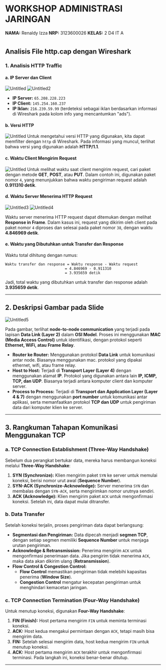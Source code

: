 # **WORKSHOP ADMINISTRASI JARINGAN**

**NAMA:** Renaldy Izza
**NRP:** 3123600026
**KELAS:** 2 D4 IT A

#

## **Analisis File http.cap dengan Wireshark**

### **1. Analisis HTTP Traffic**

#### **a. IP Server dan Client**

![Untitled](https://github.com/user-attachments/assets/3237d54a-80a5-4e7f-a26e-d4dabe896a65)
![Untitled2](https://github.com/user-attachments/assets/46fc04f5-e460-4874-8341-be64eadc8abf)

- **IP Server:** `65.208.228.223`
- **IP Client:** `145.254.160.237`
- **IP Iklan:** `216.239.59.99` (terdeteksi sebagai iklan berdasarkan informasi di Wireshark pada kolom info yang mencantumkan "ads").

#### **b. Versi HTTP**

![Untitled](https://github.com/user-attachments/assets/3237d54a-80a5-4e7f-a26e-d4dabe896a65)
Untuk mengetahui versi HTTP yang digunakan, kita dapat memfilter dengan `http` di Wireshark. Pada informasi yang muncul, terlihat bahwa versi yang digunakan adalah **HTTP/1.1**.

#### **c. Waktu Client Mengirim Request**

![Untitled](https://github.com/user-attachments/assets/3237d54a-80a5-4e7f-a26e-d4dabe896a65)
Untuk melihat waktu saat client mengirim request, cari paket dengan metode **GET**, **POST**, atau **PUT**. Dalam contoh ini, digunakan paket nomor `4`, yang menunjukkan bahwa waktu pengiriman request adalah **0.911310 detik**.

#### **d. Waktu Server Menerima HTTP Request**

![Untitled3](https://github.com/user-attachments/assets/292d0199-9700-4285-a97d-3c729dc518b0)
![Untitled4](https://github.com/user-attachments/assets/13f3c2c9-a0b9-4c76-ac6a-9486a6f42d85)

Waktu server menerima HTTP request dapat ditemukan dengan melihat **Response in Frame**. Dalam kasus ini, request yang dikirim oleh client pada paket nomor `4` diproses dan selesai pada paket nomor `38`, dengan waktu **4.846969 detik**.

#### **e. Waktu yang Dibutuhkan untuk Transfer dan Response**

Waktu total dihitung dengan rumus:

```plaintext
Waktu transfer dan response = Waktu response - Waktu request
                           = 4.846969 - 0.911310
                           = 3.935659 detik
```

Jadi, total waktu yang dibutuhkan untuk transfer dan response adalah **3.935659 detik**.

---

## **2. Deskripsi Gambar pada Slide**

![Untitled5](https://github.com/user-attachments/assets/0ed5875f-a94a-47ac-b566-2fb077f57a4e)

Pada gambar, terlihat **node-to-node communication** yang terjadi pada lapisan **Data Link (Layer 2)** dalam **OSI Model**. Proses ini menggunakan **MAC (Media Access Control)** untuk identifikasi, dengan protokol seperti **Ethernet, WiFi, atau Frame Relay**.

- **Router ke Router:** Menggunakan protokol **Data Link** untuk komunikasi antar node. Biasanya menggunakan mac. protokol yang dipakai ethernet, wifi, atau frame relay.
- **Host to Host:** Terjadi di **Transport Layer (Layer 4)** dengan menggunakan alamat **IP**. Protokol yang digunakan antara lain **IP, ICMP, TCP, dan UDP**. Biasanya terjadi antara komputer client dan komputer server.
- **Process to Process:** Terjadi di **Transport dan Application Layer (Layer 4 & 7)** dengan menggunakan **port number** untuk komunikasi antar aplikasi, serta memanfaatkan protokol **TCP dan UDP** untuk pengiriman data dari komputer klien ke server.

---

## **3. Rangkuman Tahapan Komunikasi Menggunakan TCP**

### **a. TCP Connection Establishment (Three-Way Handshake)**

Sebelum dua perangkat bertukar data, mereka harus membangun koneksi melalui **Three-Way Handshake**:

1. **SYN (Synchronize):** Klien mengirim paket `SYN` ke server untuk memulai koneksi, berisi nomor urut awal (**Sequence Number**).
2. **SYN-ACK (Synchronize-Acknowledge):** Server menerima `SYN` dan membalas dengan `SYN-ACK`, serta mengirimkan nomor urutnya sendiri.
3. **ACK (Acknowledge):** Klien mengirim paket `ACK` untuk mengonfirmasi koneksi. Setelah ini, data dapat mulai ditransfer.

### **b. Data Transfer**

Setelah koneksi terjalin, proses pengiriman data dapat berlangsung:

- **Segmentasi dan Pengiriman:** Data dipecah menjadi **segmen TCP**, dengan setiap segmen memiliki **Sequence Number** untuk menjaga urutan pengiriman.
- **Acknowledge & Retransmission:** Penerima mengirim `ACK` untuk mengonfirmasi penerimaan data. Jika pengirim tidak menerima `ACK`, maka data akan dikirim ulang (**Retransmission**).
- **Flow Control & Congestion Control:**
  - **Flow Control** memastikan pengiriman tidak melebihi kapasitas penerima (**Window Size**).
  - **Congestion Control** mengatur kecepatan pengiriman untuk menghindari kemacetan jaringan.

### **c. TCP Connection Termination (Four-Way Handshake)**

Untuk menutup koneksi, digunakan **Four-Way Handshake**:

1. **FIN (Finish):** Host pertama mengirim `FIN` untuk meminta terminasi koneksi.
2. **ACK:** Host kedua mengakui permintaan dengan `ACK`, tetapi masih bisa mengirim data.
3. **FIN:** Setelah selesai mengirim data, host kedua mengirim `FIN` untuk menutup koneksi.
4. **ACK:** Host pertama mengirim `ACK` terakhir untuk mengonfirmasi terminasi. Pada langkah ini, koneksi benar-benar ditutup.

---
